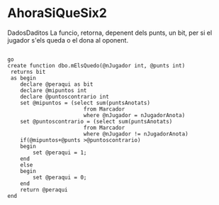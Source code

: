 # AhoraSiQueSix2

DadosDaditos
La funcio, retorna, depenent dels punts, un bit, per si el jugador s'els queda o el dona al oponent.

```

go
create function dbo.mElsQuedo(@nJugador int, @punts int)
 returns bit
 as begin
	declare @peraqui as bit
	declare @mipuntos int
	declare @puntoscontrario int
	set @mipuntos = (select sum(puntsAnotats)
						from Marcador
						where @nJugador = nJugadorAnota)
	set @puntoscontrario = (select sum(puntsAnotats)
						from Marcador
						where @nJugador != nJugadorAnota)
	if(@mipuntos+@punts >@puntoscontrario)
	begin
		set @peraqui = 1;
	end
	else
	begin
		set @peraqui = 0;
	end
	return @peraqui
end

```
